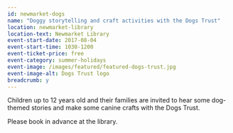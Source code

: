 ```yaml
---
id: newmarket-dogs
name: "Doggy storytelling and craft activities with the Dogs Trust"
location: newmarket-library
location-text: Newmarket Library
event-start-date: 2017-08-04
event-start-time: 1030-1200
event-ticket-price: free
event-category: summer-holidays
event-image: /images/featured/featured-dogs-trust.jpg
event-image-alt: Dogs Trust logo
breadcrumb: y
---
```


Children up to 12 years old and their families are invited to hear some dog-themed stories and make some canine crafts with the Dogs Trust.

Please book in advance at the library.
